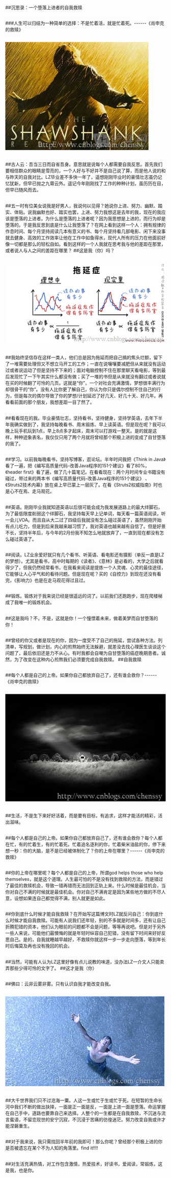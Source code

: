 ##沉思录：一个堕落上进者的自我救赎

###

##
###人生可以归结为一种简单的选择：不是忙着活，就是忙着死。------《肖申克的救赎》  

##
## ![Alt text](../md/img/031603104556582.jpg) 

##
##古人云：吾当三日而自省吾身。意思就是说每个人都需要自我反思。首先我们要相信群众的眼睛是雪亮的，一个人好与不好并不是自己说了算，而是他人说的和与昨天的自我对比。LZ毕业差不多快一年了，遥想刚刚毕业时的豪情壮志虽仍记忆犹新，但早已抛之九霄云外。遥记今年刚刚找了工作的种种计划，虽历历在目，但早已随风而去。 

##
##五一时有位美女说我是好男人，我说何以见得？她说你上进、努力、幽默、踏实、体贴。说我幽默也好、踏实也罢，上进、努力我想这是去年的我，现在的我应该是堕落的上进者。为什么是堕落的上进者呢？因为我思想是上进的，而行为却是堕落的。于是我反思到底是什么让我堕落了？在网上看到这样一个人：拥有规律的作息时间、每个月坚持阅读几本有意义的书、每个月坚持看几部电影、闲下来没事就去健身、高效的工作效率让他在工作中如鱼得水，现代人所有的压力在他面前好像一切都是那么的轻松自如。看到这样的一个人我就在思考我与他的差距在那里，或者说人与人之间的差距在哪里？ 
##这是我（你）吗？ 

##
## ![Alt text](../md/img/031603118459340.png) 

##
##我始终坚信存在这样一类人，他们总是因为拖延而把自己搞的焦头烂额，留下了一堆需要处理但又不想立马开工的工作；一直在说嚷嚷要减肥但从来就没有运动过或者说运动了但是坚持不下来的；面对电脑控制不住在那里聊天看电影，等到最后发现忙了一下午其实什么都没有做；买了一堆的书但是从来就没有翻过或者说就在买的时候翻了可怜的几页。这就是“你”，一个对社会充满激情，梦想很丰满行为却很骨干的“你”。没有人比你更了解自己，你认为你只是偶尔控制不住自己的行为，但是每次的偶尔导致了你的梦想/计划延迟了好几天、好几十天、好几年。再看看前面的那个朋友，我想差距一目了然了。 

##
##看看现在的我。毕业豪情壮志，坚持看书，坚持健身，坚持学英语，去年下半年我确实做到了，我坚持每晚看书、周末锻炼、早上读英语。但是现在呢？我可以晚上玩手机玩到1点，早上8点多才起床，周末可以打游戏一整天。是的就是这样，种种迹象表名，我仅仅只用了两个月就将曾经那个积极上进的变成了自甘堕落的我了。 

##
##学习。以前我每晚看书，坚持写博客，逛论坛。半年时间我把《Think in Java》看了一遍，把《编写高质量代码-改善Java程序的151个建议》看了80%，《header first》看了遍，做了几十篇笔记。在看看现在：两个月时间专业书籍没有碰过，带过来的两本书《编写高质量代码-改善Java程序的151个建议》 、《Struts2技术内幕》放在桌上早已蒙上一层灰了。在看《Struts2权威指南》时也是心不在焉、走马观花。 

##
##英语。刚刚毕业我就知道英语以后很可能会成为我发展道路上的最大绊脚石，为了最低限度削弱这个绊脚石，我坚持每天早上记单词，每天看一篇英语阅读，听一会儿VOA。而且自从大二过了四级后我就没有怎么碰过英语了，虽然刚刚开始有点儿吃力，但是到后来我越来越习惯了，我对英语也越来越有自信了。但是好景不长，坚持半年后，与今年的2月份我不知怎么地就放弃了，一直到现在都没有怎么碰过英语了。 

##
##阅读。LZ业余爱好就只有几个看书、听英语、看电影还有摄影（单反一直是LZ的梦想）。尤其是看书，高中时每期的《读者》、《意林》是必看的，大学之后就看得少了，但我仍然经常看书，在我看来阅读是提炼一个人灵魂、心灵的最佳途径，它能够让人心平气和的看待问题。但是现在呢？买的《自控力》到现在还没有看完，《影响力》也是在走马观花得过且过。 

##
##锻炼。锻炼对于我来说已经是很遥远的词了。以前我们还跑跑步，现在爬楼梯成了我唯一的锻炼机会。 

##
##这是我吗？不，不是，这就是你！一个憧憬着未来，做着美梦而自甘堕落的你！ 

##
##曾经的你又或者是现在的你，因为一度受不了自己的拖延，尝试各种方法。列清单，写规划，做计划，内心的煎熬始终无法躲避，就差没去找心理医生谈谈这个问题了，最后依旧还是力不从心。有时我都会自嘲为自甘堕落的癌症晚期患者。诚然，为了改变在这种内心煎熬我们必须要完成自我救赎。 
##自我救赎 

##
##每个人都是自己的上帝。如果你自己都放弃自己了，还有谁会救你？------《肖申克的救赎》  

##
## ![Alt text](../md/img/031603129702784.jpg) 

##
##生活，不是生下来好好活着，而是要有目标，有追求，这样才能活的精彩，活出滋味。 

##
##每个人都是自己的上帝。如果你自己都放弃自己了，还有谁会救你？每个人都在忙，有的忙着生，有的忙着死。忙着追名逐利的你，忙着柴米油盐的你，停下来想一秒：你的大脑，是不是已经被体制化了？你的上帝在哪里？------《肖申克的救赎》 

##
##你的上帝在哪里呢？每个人都是自己的上帝，所谓god helps those who help themselves，就是这个道理。人生最可怕的不是没有找到救赎的方法，而是错过了最佳的救赎机会，导致一错再错而无法回到正轨上来。什么时候是最佳机会，当你对自己不满的时候就是最佳机会。你对自己不满肯定是因为某些地方做的不尽人意，设想如果连自己都觉得不满，别人就更是如此。 

##
##你到底什么时候才能自我救赎？在开始写这篇博文时LZ就反问自己：你到底什么时候才能自我救赎。可能有人说我们还年轻，别的不多就是时间多，还有让自己折腾犯错的资本，他们认为眼前的问题都不会是问题，等等再说吧。但是对于另外一些人来说，可能他们最懊悔的就是年轻时纵容自己犯错，没有留下时间来好好反思自己。是的，自我就睡越早越好，不救赎你就这样一步一步走向堕落，等到年长时后悔莫及再也没有挽回的机会。 

##
##当然，可能有人认为LZ这里好像有点儿说教的味道，没办法LZ一介文人只能卖弄那些少得可怜的文字了。 
##这才是我（你）  

##
##佛曰：云非云雾非雾。只有认识自我才能改变自我。  

##
## ![Alt text](../md/img/031603141116700.jpg) 

##
##大千世界我们只不过沧海一粟。人这一生或忙于生或忙于死。在短暂的生命长河中我们不断的做出抉择，一面是正一面是反，一面是上进一面是堕落。命运掌握在自己手中，道路也要靠自己来选择。人整个的一生都是在自我救赎，不沉迷与流言蜚语，不留恋现世的安宁沉寂，不沉浸于苦痛的彷徨迷茫。努力改变自我或许才能涅磐重生。 

##
##对于我来说，我只需找回半年前的我即可！那么你呢？曾经那个积极上进的你是否被遗忘在某个不为人知的角落里。find it!!!!  

##
##对生活充满热情，对工作包含激情，热爱技术，好读书，爱阅读，常锻炼，这是我，也是你。